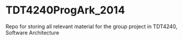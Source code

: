 TDT4240ProgArk_2014
===================
Repo for storing all relevant material for the group project in TDT4240, Software Architecture

